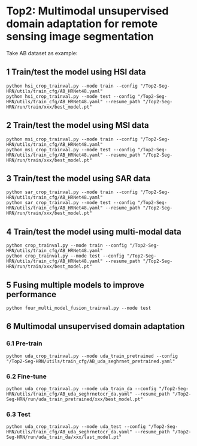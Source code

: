 # Top2: Multimodal unsupervised domain adaptation for remote sensing image segmentation

Take AB dataset as example:
## 1 Train/test the model using HSI data
```
python hsi_crop_trainval.py --mode train --config "/Top2-Seg-HRN/utils/train_cfg/AB_HRNet48.yaml"
python hsi_crop_trainval.py --mode test --config "/Top2-Seg-HRN/utils/train_cfg/AB_HRNet48.yaml" --resume_path "/Top2-Seg-HRN/run/train/xxx/best_model.pt"
```
## 2 Train/test the model using MSI data
```
python msi_crop_trainval.py --mode train --config "/Top2-Seg-HRN/utils/train_cfg/AB_HRNet48.yaml"
python msi_crop_trainval.py --mode test --config "/Top2-Seg-HRN/utils/train_cfg/AB_HRNet48.yaml" --resume_path "/Top2-Seg-HRN/run/train/xxx/best_model.pt"
```
## 3 Train/test the model using SAR data
```
python sar_crop_trainval.py --mode train --config "/Top2-Seg-HRN/utils/train_cfg/AB_HRNet48.yaml"
python sar_crop_trainval.py --mode test --config "/Top2-Seg-HRN/utils/train_cfg/AB_HRNet48.yaml" --resume_path "/Top2-Seg-HRN/run/train/xxx/best_model.pt"
```
## 4 Train/test the model using multi-modal data
```
python crop_trainval.py --mode train --config "/Top2-Seg-HRN/utils/train_cfg/AB_HRNet48.yaml"
python crop_trainval.py --mode test --config "/Top2-Seg-HRN/utils/train_cfg/AB_HRNet48.yaml" --resume_path "/Top2-Seg-HRN/run/train/xxx/best_model.pt"
```

## 5 Fusing multiple models to improve performance
```
python four_multi_model_fusion_trainval.py --mode test
```

## 6 Multimodal unsupervised domain adaptation
### 6.1 Pre-train
```
python uda_crop_trainval.py --mode uda_train_pretrained --config "/Top2-Seg-HRN/utils/train_cfg/AB_uda_seghrnet_pretrained.yaml"
```
### 6.2 Fine-tune
```
python uda_crop_trainval.py --mode uda_train_da --config "/Top2-Seg-HRN/utils/train_cfg/AB_uda_seghrnetocr_da.yaml" --resume_path "/Top2-Seg-HRN/run/uda_train_pretrained/xxx/best_model.pt"
```
### 6.3 Test
```
python uda_crop_trainval.py --mode uda_test --config "/Top2-Seg-HRN/utils/train_cfg/AB_uda_seghrnetocr_da.yaml" --resume_path "/Top2-Seg-HRN/run/uda_train_da/xxx/last_model.pt"
```
